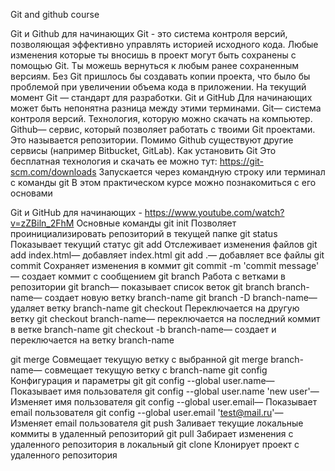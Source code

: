 Git and github course 

Git и Github для начинающих
Git - это система контроля версий, позволяющая эффективно управлять историей исходного кода.
Любые изменения которые ты вносишь в проект могут быть сохранены с помощью Git. Ты можешь вернуться к любым ранее сохраненным версиям.
Без Git пришлось бы создавать копии проекта, что было бы проблемой при увеличении объема кода в приложении.
На текущий момент Git — стандарт для разработки.
Git и GitHub
Для начинающих может быть непонятна разница между этими терминами.
Git​— система контроля версий. Технология, которую можно скачать на компьютер.
Github​— сервис, который позволяет работать с твоими Git проектами. Это называется репозитории. Помимо Github существуют другие сервисы (например Bitbucket, GitLab).
Как установить Git
Это бесплатная технология и скачать ее можно тут:
https://git-scm.com/downloads
Запускается через командную строку или терминал с команды git В этом практическом курсе можно познакомиться с его основами
   
 Git и GitHub для начинающих - ​https://www.youtube.com/watch?v=zZBiln_2FhM Основные команды
git init
Позволяет проинициализировать репозиторий в текущей папке
git status
Показывает текущий статус
git add
Отслеживает изменения файлов
git add index.html​— добавляет index.html git add .​— добавляет все файлы
git commit
Сохраняет изменения в коммит
git commit -m 'commit message'​— создает коммит с сообщением git branch
Работа с ветками в репозитории
git branch​— показывает список веток
git branch branch-name​— создает новую ветку branch-name git branch -D branch-name​— удаляет ветку branch-name
git checkout Переключается на другую ветку
git checkout branch-name​— переключается на последний коммит в ветке branch-name
git checkout -b branch-name​— создает и переключается на ветку branch-name
 
git merge
Совмещает текущую ветку с выбранной
git merge branch-name​— совмещает текущую ветку с branch-name git config
Конфигурация и параметры git
git config --global user.name​— Показывает имя пользователя
git config --global user.name 'new user'​— Изменяет имя пользователя
git config --global user.email​— Показывает email пользователя
git config --global user.email 'test@mail.ru'​— Изменяет email пользователя
git push
Заливает текущие локальные коммиты в удаленный репозиторий
git pull
Забирает изменения с удаленного репозитория в локальный
git clone
Клонирует проект с удаленного репозитория